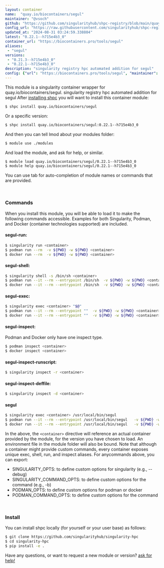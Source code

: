 ```yaml
---
layout: container
name:  "quay.io/biocontainers/segul"
maintainer: "@vsoch"
github: "https://github.com/singularityhub/shpc-registry/blob/main/quay.io/biocontainers/segul/container.yaml"
config_url: "https://raw.githubusercontent.com/singularityhub/shpc-registry/main/quay.io/biocontainers/segul/container.yaml"
updated_at: "2024-08-31 03:24:59.338804"
latest: "0.22.1--h715e4b3_0"
container_url: "https://biocontainers.pro/tools/segul"
aliases:
 - "segul"
versions:
 - "0.21.3--h715e4b3_0"
 - "0.22.1--h715e4b3_0"
description: "singularity registry hpc automated addition for segul"
config: {"url": "https://biocontainers.pro/tools/segul", "maintainer": "@vsoch", "description": "singularity registry hpc automated addition for segul", "latest": {"0.22.1--h715e4b3_0": "sha256:d9bd75dbbdc637b769e4975154a338ae787c7c5d2d7f8486a4875308d324e502"}, "tags": {"0.21.3--h715e4b3_0": "sha256:84e5ccd7a6bccc02c48feab836a459c85ece8caa5ae5c5afb7c961c7bfc63bb5", "0.22.1--h715e4b3_0": "sha256:d9bd75dbbdc637b769e4975154a338ae787c7c5d2d7f8486a4875308d324e502"}, "docker": "quay.io/biocontainers/segul", "aliases": {"segul": "/usr/local/bin/segul"}}
---
```


This module is a singularity container wrapper for quay.io/biocontainers/segul.
singularity registry hpc automated addition for segul
After [installing shpc](#install) you will want to install this container module:


```bash
$ shpc install quay.io/biocontainers/segul
```

Or a specific version:

```bash
$ shpc install quay.io/biocontainers/segul:0.22.1--h715e4b3_0
```

And then you can tell lmod about your modules folder:

```bash
$ module use ./modules
```

And load the module, and ask for help, or similar.

```bash
$ module load quay.io/biocontainers/segul/0.22.1--h715e4b3_0
$ module help quay.io/biocontainers/segul/0.22.1--h715e4b3_0
```

You can use tab for auto-completion of module names or commands that are provided.

<br>

### Commands

When you install this module, you will be able to load it to make the following commands accessible.
Examples for both Singularity, Podman, and Docker (container technologies supported) are included.

#### segul-run:

```bash
$ singularity run <container>
$ podman run --rm  -v ${PWD} -w ${PWD} <container>
$ docker run --rm  -v ${PWD} -w ${PWD} <container>
```

#### segul-shell:

```bash
$ singularity shell -s /bin/sh <container>
$ podman run --it --rm --entrypoint /bin/sh  -v ${PWD} -w ${PWD} <container>
$ docker run --it --rm --entrypoint /bin/sh  -v ${PWD} -w ${PWD} <container>
```

#### segul-exec:

```bash
$ singularity exec <container> "$@"
$ podman run --it --rm --entrypoint ""  -v ${PWD} -w ${PWD} <container> "$@"
$ docker run --it --rm --entrypoint ""  -v ${PWD} -w ${PWD} <container> "$@"
```

#### segul-inspect:

Podman and Docker only have one inspect type.

```bash
$ podman inspect <container>
$ docker inspect <container>
```

#### segul-inspect-runscript:

```bash
$ singularity inspect -r <container>
```

#### segul-inspect-deffile:

```bash
$ singularity inspect -d <container>
```


#### segul

```bash
$ singularity exec <container> /usr/local/bin/segul
$ podman run --it --rm --entrypoint /usr/local/bin/segul   -v ${PWD} -w ${PWD} <container> -c " $@"
$ docker run --it --rm --entrypoint /usr/local/bin/segul   -v ${PWD} -w ${PWD} <container> -c " $@"
```



In the above, the `<container>` directive will reference an actual container provided
by the module, for the version you have chosen to load. An environment file in the
module folder will also be bound. Note that although a container
might provide custom commands, every container exposes unique exec, shell, run, and
inspect aliases. For anycommands above, you can export:

 - SINGULARITY_OPTS: to define custom options for singularity (e.g., --debug)
 - SINGULARITY_COMMAND_OPTS: to define custom options for the command (e.g., -b)
 - PODMAN_OPTS: to define custom options for podman or docker
 - PODMAN_COMMAND_OPTS: to define custom options for the command

<br>

### Install

You can install shpc locally (for yourself or your user base) as follows:

```bash
$ git clone https://github.com/singularityhub/singularity-hpc
$ cd singularity-hpc
$ pip install -e .
```

Have any questions, or want to request a new module or version? [ask for help!](https://github.com/singularityhub/singularity-hpc/issues)